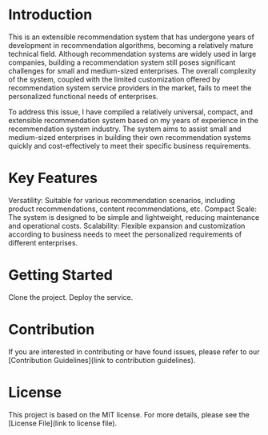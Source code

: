 
# Introduction
This is an extensible recommendation system that has undergone years of development in recommendation algorithms, becoming a relatively mature technical field. Although recommendation systems are widely used in large companies, building a recommendation system still poses significant challenges for small and medium-sized enterprises. The overall complexity of the system, coupled with the limited customization offered by recommendation system service providers in the market, fails to meet the personalized functional needs of enterprises.

To address this issue, I have compiled a relatively universal, compact, and extensible recommendation system based on my years of experience in the recommendation system industry. The system aims to assist small and medium-sized enterprises in building their own recommendation systems quickly and cost-effectively to meet their specific business requirements.

# Key Features
Versatility: Suitable for various recommendation scenarios, including product recommendations, content recommendations, etc.
Compact Scale: The system is designed to be simple and lightweight, reducing maintenance and operational costs.
Scalability: Flexible expansion and customization according to business needs to meet the personalized requirements of different enterprises.

# Getting Started
Clone the project.
Deploy the service.

# Contribution
If you are interested in contributing or have found issues, please refer to our [Contribution Guidelines](link to contribution guidelines).

# License
This project is based on the MIT license. For more details, please see the [License File](link to license file).
